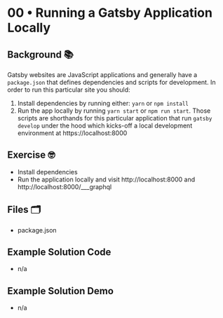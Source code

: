 # 00 • Running a Gatsby Application Locally
## Background 📚

Gatsby websites are JavaScript applications and generally have a `package.json` that defines dependencies and scripts for development. In order to run this particular site you should:

1. Install dependencies by running either:
   `yarn`
   or `npm install`
2. Run the app locally by running `yarn start` or `npm run start`. Those scripts are shorthands for this particular application that run `gatsby develop` under the hood which kicks-off a local development environment at https://localhost:8000

## Exercise 🤓

- Install dependencies
- Run the application locally and visit http://localhost:8000 and http://localhost:8000/___graphql

## Files 🗂

- package.json

## Example Solution Code
- n/a

## Example Solution Demo
- n/a
